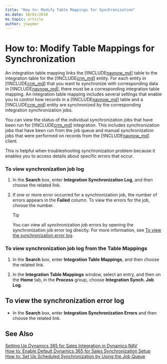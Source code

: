 ```yaml
---
title: "How to: Modify Table Mappings for Synchronization"
ms.date: 10/01/2018
ms.topic: article
author: jswymer
---
```

# How to: Modify Table Mappings for Synchronization
An integration table mapping links the [!INCLUDE[navnow_md](includes/navnow_md.md)] table to the integration table for the [!INCLUDE[crm_md](includes/crm_md.md)] entity. For each entity in [!INCLUDE[crm_md](includes/crm_md.md)] that you want to synchronize with corresponding data in [!INCLUDE[navnow_md](includes/navnow_md.md)], there must be a corresponding integration table mapping. An integration table mapping includes several settings that enable you to control how records in a [!INCLUDE[navnow_md](includes/navnow_md.md)] table and a [!INCLUDE[crm_md](includes/crm_md.md)] entity are synchronized by the corresponding integration synchronization jobs.  

You can view the status of the individual synchronization jobs that have been run for [!INCLUDE[crm_md](includes/crm_md.md)] integration. This includes synchronization jobs that have been run from the job queue and manual synchronization jobs that were performed on records from the [!INCLUDE[navnow_md](includes/navnow_md.md)] client.  

This is helpful when troubleshooting synchronization problem because it enables you to access details about specific errors that occur.  

### To view synchronization job log  
1.  In the **Search** box, enter **Integration Synchronization Log**, and then choose the related link.  

2.  If one or more error occurred for a synchronization job, the number of errors appears in the **Failed** column. To view the errors for the job, choose the number.  

    > [!TIP]  
    >  You can view all synchronization job errors by opening the synchronization job error log directly. For more information, see [To view the synchronization error log](How-to-View-Synchronization-Status.md#SynchErrorLog).  

### To view synchronization job log from the Table Mappings  

1.  In the **Search** box, enter **Integration Table Mappings**, and then choose the related link.  

2.  In the **Integration Table Mappings** window, select an entry, and then on the **Home** tab, in the **Process** group, choose **Integration Synch. Job Log**.  

##  <a name="SynchErrorLog"></a>To view the synchronization error log  

-   In the **Search** box, enter **Integration Synchronization Errors** and then choose the related link.  

## See Also  
[Setting Up Dynamics 365 for Sales Integration in Dynamics NAV](Setting-Up-Dynamics-CRM-Integration.md )   
 [How to: Enable Default Dynamics 365 for Sales Synchronization Setup](How-to-Enable-Default-Dynamics-CRM-Synchronization-Setup.md)   
 [How to: Set Up Scheduled Synchronization by Using the Job Queue](How-to-Set-Up-Scheduled-Synchronization-by-Using-the-Job-Queue.md)  

